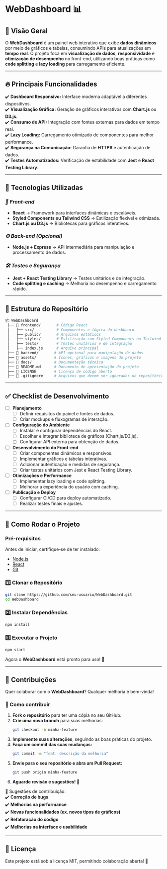 # WebDashboard 📊  

## 📌 Visão Geral  
O **WebDashboard** é um painel web interativo que exibe **dados dinâmicos** por meio de gráficos e tabelas, consumindo APIs para atualizações em **tempo real**. O projeto foca em **visualização de dados**, **responsividade** e **otimização de desempenho** no front-end, utilizando boas práticas como **code splitting** e **lazy loading** para carregamento eficiente.  

---

## 🔥 Principais Funcionalidades  
✔️ **Dashboard Responsivo:** Interface moderna adaptável a diferentes dispositivos.  
✔️ **Visualização Gráfica:** Geração de gráficos interativos com **Chart.js** ou **D3.js**.  
✔️ **Consumo de API:** Integração com fontes externas para dados em tempo real.  
✔️ **Lazy Loading:** Carregamento otimizado de componentes para melhor performance.  
✔️ **Segurança na Comunicação:** Garantia de **HTTPS** e autenticação de dados.  
✔️ **Testes Automatizados:** Verificação de estabilidade com **Jest** e **React Testing Library**.  

---

## 🚀 Tecnologias Utilizadas  

### *🎨 Front-end*  
- **React** → Framework para interfaces dinâmicas e escaláveis.  
- **Styled Components ou Tailwind CSS** → Estilização flexível e otimizada.  
- **Chart.js ou D3.js** → Bibliotecas para gráficos interativos.  

### *⚙ Back-end (Opcional)*  
- **Node.js + Express** → API intermediária para manipulação e processamento de dados.  

### *🛠️ Testes e Segurança*  
- **Jest + React Testing Library** → Testes unitários e de integração.  
- **Code splitting e caching** → Melhoria no desempenho e carregamento rápido.  

---

## 📂 Estrutura do Repositório  
```bash
📦 WebDashboard
 ├── 📂 frontend/       # Código React
 │   ├── src/          # Componentes e lógica do dashboard
 │   ├── public/       # Arquivos estáticos
 │   ├── styles/       # Estilização com Styled Components ou Tailwind
 │   ├── tests/        # Testes unitários e de integração
 │   ├── index.js      # Arquivo principal
 ├── 📂 backend/       # API opcional para manipulação de dados
 ├── 📂 assets/        # Ícones, gráficos e imagens do projeto
 ├── 📂 docs/          # Documentação técnica
 ├── 📜 README.md      # Documento de apresentação do projeto
 ├── 📜 LICENSE        # Licença de código aberto
 ├── 📜 .gitignore     # Arquivos que devem ser ignorados no repositório
 ```  

---

## ✅ Checklist de Desenvolvimento  

- [ ] **Planejamento**  
  - [ ] Definir requisitos do painel e fontes de dados.  
  - [ ] Criar mockups e fluxogramas de interação.  
- [ ] **Configuração do Ambiente**  
  - [ ] Instalar e configurar dependências do React.  
  - [ ] Escolher e integrar biblioteca de gráficos (Chart.js/D3.js).  
  - [ ] Configurar API externa para obtenção de dados.  
- [ ] **Desenvolvimento do Front-end**  
  - [ ] Criar componentes dinâmicos e responsivos.  
  - [ ] Implementar gráficos e tabelas interativas.  
  - [ ] Adicionar autenticação e medidas de segurança.  
  - [ ] Criar testes unitários com Jest e React Testing Library.  
- [ ] **Otimizações e Performance**  
  - [ ] Implementar lazy loading e code splitting.  
  - [ ] Melhorar a experiência do usuário com caching.  
- [ ] **Publicação e Deploy**  
  - [ ] Configurar CI/CD para deploy automatizado.  
  - [ ] Realizar testes finais e ajustes.  

---

## 🔧 Como Rodar o Projeto  

### **Pré-requisitos**  
Antes de iniciar, certifique-se de ter instalado:  
- [Node.js](https://nodejs.org/en/download/)  
- [React](https://react.dev/)  
- [Git](https://git-scm.com/downloads)  

### **1️⃣ Clonar o Repositório**  
```bash
git clone https://github.com/seu-usuario/WebDashboard.git
cd WebDashboard
```

### **2️⃣ Instalar Dependências**  
```bash
npm install
```

### **3️⃣ Executar o Projeto**  
```bash
npm start
```
Agora o **WebDashboard** está pronto para uso! 🚀  

---

## 🚀 Contribuições  

Quer colaborar com o **WebDashboard**? Qualquer melhoria é bem-vinda!  

### 🔹 Como contribuir  
1. **Fork o repositório** para ter uma cópia no seu GitHub.  
2. **Crie uma nova branch** para suas melhorias:  
   ```bash
   git checkout -b minha-feature
   ```
3. **Implemente suas alterações**, seguindo as boas práticas do projeto.  
4. **Faça um commit das suas mudanças:**  
   ```bash
   git commit -m "feat: descrição da melhoria"
   ```
5. **Envie para o seu repositório e abra um Pull Request:**  
   ```bash
   git push origin minha-feature
   ```
6. **Aguarde revisão e sugestões! 🚀**  

🎯 Sugestões de contribuição:  
✔️ **Correção de bugs**  
✔️ **Melhorias na performance**  
✔️ **Novas funcionalidades (ex. novos tipos de gráficos)**  
✔️ **Refatoração do código**  
✔️ **Melhorias na interface e usabilidade**  

---

## 📄 Licença  

Este projeto está sob a licença MIT, permitindo colaboração aberta! 📝  
